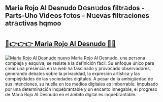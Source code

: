 ## Maria Rojo Al Desnudo D𝚎sn𝚞dos filtr𝚊dos - Parts-Uho Vid𝚎os f𝚘tos - N𝚞evas filtr𝚊ciones atr𝚊ctivas hqmoo

# <h2><a href="http://mbb1c4.tromn.icu/?c=Maria+Rojo+Al+Desnudo">🔗👉👉👉 Maria Rojo Al Desnudo 🔗🔗</a></h2>

[![Maria Rojo Al Desnudo nuevo](https://i.imgur.com/pEAQMta.gif)](http://mbb1c4.tromn.icu/?c=Maria+Rojo+Al+Desnudo)
Maria Rojo Al Desnudo, una persona compleja y esquiva, se resiste a la definición fácil. Su enfoque único para crear una presencia en la web ha fascinado y provocado observadores, generando debates sobre la privacidad, la expresión artística y las complejidades de las sociedades digitales. A pesar de la ambigüedad de sus intenciones, su huella en los medios digitales es imborrable. Impulsado por una determinación inquebrantable y un encanto innegable, el progreso de Maria Rojo Al Desnudo en el ámbito digital es inquebrantable.
